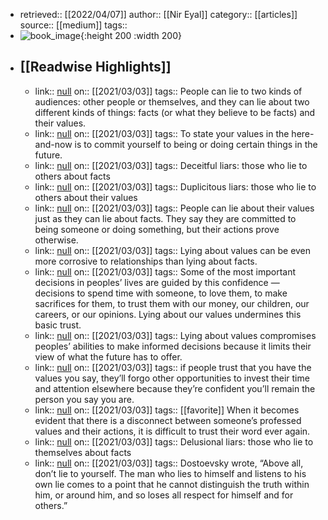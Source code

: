 - retrieved:: [[2022/04/07]]
  author:: [[Nir Eyal]]
  category:: [[articles]]
  source:: [[medium]]
  tags::
- ![book_image](https://readwise-assets.s3.amazonaws.com/static/images/article0.00998d930354.png){:height 200 :width 200}
- ## [[Readwise Highlights]]
	- link:: [null](null)
	  on:: [[2021/03/03]]
	  tags:: 
	  People can lie to two kinds of audiences: other people or themselves, and they can lie about two different kinds of things: facts (or what they believe to be facts) and their values.
	- link:: [null](null)
	  on:: [[2021/03/03]]
	  tags:: 
	  To state your values in the here-and-now is to commit yourself to being or doing certain things in the future.
	- link:: [null](null)
	  on:: [[2021/03/03]]
	  tags:: 
	  Deceitful liars: those who lie to others about facts
	- link:: [null](null)
	  on:: [[2021/03/03]]
	  tags:: 
	  Duplicitous liars: those who lie to others about their values
	- link:: [null](null)
	  on:: [[2021/03/03]]
	  tags:: 
	  People can lie about their values just as they can lie about facts. They say they are committed to being someone or doing something, but their actions prove otherwise.
	- link:: [null](null)
	  on:: [[2021/03/03]]
	  tags:: 
	  Lying about values can be even more corrosive to relationships than lying about facts.
	- link:: [null](null)
	  on:: [[2021/03/03]]
	  tags:: 
	  Some of the most important decisions in peoples’ lives are guided by this confidence — decisions to spend time with someone, to love them, to make sacrifices for them, to trust them with our money, our children, our careers, or our opinions. Lying about our values undermines this basic trust.
	- link:: [null](null)
	  on:: [[2021/03/03]]
	  tags:: 
	  Lying about values compromises peoples’ abilities to make informed decisions because it limits their view of what the future has to offer.
	- link:: [null](null)
	  on:: [[2021/03/03]]
	  tags:: 
	  if people trust that you have the values you say, they’ll forgo other opportunities to invest their time and attention elsewhere because they’re confident you’ll remain the person you say you are.
	- link:: [null](null)
	  on:: [[2021/03/03]]
	  tags:: [[favorite]]
	  When it becomes evident that there is a disconnect between someone’s professed values and their actions, it is difficult to trust their word ever again.
	- link:: [null](null)
	  on:: [[2021/03/03]]
	  tags:: 
	  Delusional liars: those who lie to themselves about facts
	- link:: [null](null)
	  on:: [[2021/03/03]]
	  tags:: 
	  Dostoevsky wrote, “Above all, don’t lie to yourself. The man who lies to himself and listens to his own lie comes to a point that he cannot distinguish the truth within him, or around him, and so loses all respect for himself and for others.”